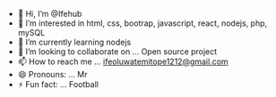- 👋 Hi, I’m @Ifehub
- 👀 I’m interested in html, css, bootrap, javascript, react, nodejs, php, mySQL
- 🌱 I’m currently learning nodejs
- 💞️ I’m looking to collaborate on ... Open source project
- 📫 How to reach me ... ifeoluwatemitope1212@gmail.com
- 😄 Pronouns: ... Mr 
- ⚡ Fun fact: ... Football

<!---
Ifehub/Ifehub is a ✨  ✨ repository because its `README.md` (this file) appears on your GitHub profile.
You can click the Preview link to take a look at your changes.
--->
